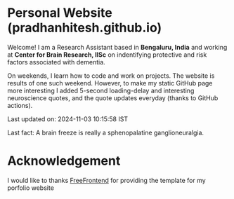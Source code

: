 # Personal Website (pradhanhitesh.github.io)
Welcome! I am a Research Assistant based in <b>Bengaluru, India</b> and working at <b>Center for Brain Research, IISc</b> on indentifying protective and risk factors associated with dementia.

On weekends, I learn how to code and work on projects. The website is results of one such weekend. However, to make my static GitHub page more interesting I added 5-second loading-delay and interesting neuroscience quotes, and the quote updates everyday (thanks to GitHub actions).

Last updated on: 2024-11-03 10:15:58 IST

Last fact: A brain freeze is really a sphenopalatine ganglioneuralgia. 

# Acknowledgement
I would like to thanks <a href="https://freefrontend.com/">FreeFrontend</a> for providing the template for my porfolio website 